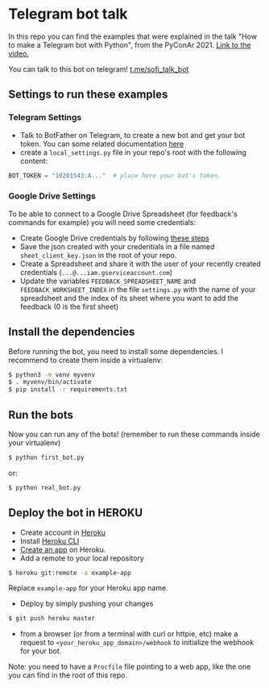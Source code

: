 # Telegram bot talk

In this repo you can find the examples that were explained in the talk "How to make a
Telegram bot with Python", from the PyConAr 2021. [Link to the video.](https://www.youtube.com/watch?v=9x1oF5cCd8k)

You can talk to this bot on telegram! [t.me/sofi_talk_bot](https://t.me/sofi_talk_bot)

## Settings to run these examples

### Telegram Settings

- Talk to BotFather on Telegram, to create a new bot and get your bot token. You can
some related documentation [here](https://core.telegram.org/bots#6-botfather)
- create a `local_settings.py` file in your repo's root with the following content:
```python
BOT_TOKEN = "10201543:A..."  # place here your bot's token.
```


### Google Drive Settings

To be able to connect to a Google Drive Spreadsheet (for feedback's commands for
example) you will need some credentials:

- Create Google Drive credentials by following [these steps](https://medium.com/@a.marenkov/how-to-get-credentials-for-google-sheets-456b7e88c430#)
- Save the json created with your credentials in a file named `sheet_client_key.json` in
the root of your repo.
- Create a Spreadsheet and share it with the user of your recently created credentials
(`...@...iam.gserviceaccount.com`)
- Update the variables `FEEDBACK_SPREADSHEET_NAME` and `FEEDBACK_WORKSHEET_INDEX` in
the file `settings.py` with the name of your spreadsheet and the index of its sheet
where you want to add the feedback (0 is the first sheet)


## Install the dependencies

Before running the bot, you need to install some dependencies. I recommend to create them
inside a virtualenv:

```bash
$ python3 -m venv myvenv
$ . myvenv/bin/activate
$ pip install -r requirements.txt
```

## Run the bots

Now you can run any of the bots! (remember to run these commands inside your virtualenv)

```bash
$ python first_bot.py
```

or:

```bash
$ python real_bot.py
```

## Deploy the bot in HEROKU

- Create account in [Heroku](https://signup.heroku.com/)
- Install [Heroku CLI](https://devcenter.heroku.com/articles/heroku-cli)
- [Create an app](https://devcenter.heroku.com/articles/creating-apps) on Heroku.
- Add a remote to your local repository
```bash
$ heroku git:remote -a example-app
```
Replace `example-app` for your Heroku app name.

- Deploy by simply pushing your changes
```bash
$ git push heroku master
```
- from a browser (or from a terminal with curl or httpie, etc) make a request to
`<your_heroku_app_domain>/webhook` to initialize the webhook for your bot.


Note: you need to have a `Procfile` file pointing to a web app, like the one you can
find in the root of this repo.
